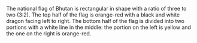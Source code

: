The national flag of Bhutan is rectangular in shape with a ratio of three to two (3:2). The top half of the flag is orange-red with a black and white dragon facing left to right. The bottom half of the flag is divided into two portions with a white line in the middle: the portion on the left is yellow and the one on the right is orange-red.